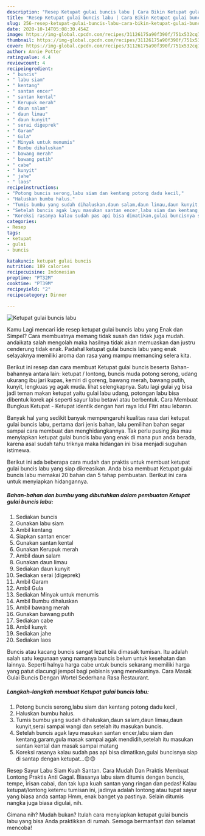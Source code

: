 ```yaml
---
description: "Resep Ketupat gulai buncis labu | Cara Bikin Ketupat gulai buncis labu Yang Enak dan Simpel"
title: "Resep Ketupat gulai buncis labu | Cara Bikin Ketupat gulai buncis labu Yang Enak dan Simpel"
slug: 256-resep-ketupat-gulai-buncis-labu-cara-bikin-ketupat-gulai-buncis-labu-yang-enak-dan-simpel
date: 2020-10-14T05:08:30.454Z
image: https://img-global.cpcdn.com/recipes/31126175a90f390f/751x532cq70/ketupat-gulai-buncis-labu-foto-resep-utama.jpg
thumbnail: https://img-global.cpcdn.com/recipes/31126175a90f390f/751x532cq70/ketupat-gulai-buncis-labu-foto-resep-utama.jpg
cover: https://img-global.cpcdn.com/recipes/31126175a90f390f/751x532cq70/ketupat-gulai-buncis-labu-foto-resep-utama.jpg
author: Annie Potter
ratingvalue: 4.4
reviewcount: 4
recipeingredient:
- " buncis"
- " labu siam"
- " kentang"
- " santan encer"
- " santan kental"
- " Kerupuk merah"
- " daun salam"
- " daun limau"
- " daun kunyit"
- " serai digeprek"
- " Garam"
- " Gula"
- " Minyak untuk menumis"
- " Bumbu dihaluskan"
- " bawang merah"
- " bawang putih"
- " cabe"
- " kunyit"
- " jahe"
- " laos"
recipeinstructions:
- "Potong buncis serong,labu siam dan kentang potong dadu kecil,"
- "Haluskan bumbu halus."
- "Tumis bumbu yang sudah dihaluskan,daun salam,daun limau,daun kunyit,serai sampai wangi dan setelah itu masukan buncis."
- "Setelah buncis agak layu masukan santan encer,labu siam dan kentang,garam,gula masak sampai agak mendidih,setelah itu masukan santan kental dan masak sampai matang"
- "Koreksi rasanya kalau sudah pas api bisa dimatikan,gulai buncisnya siap di santap dengan ketupat...😊😊"
categories:
- Resep
tags:
- ketupat
- gulai
- buncis

katakunci: ketupat gulai buncis 
nutrition: 189 calories
recipecuisine: Indonesian
preptime: "PT32M"
cooktime: "PT39M"
recipeyield: "2"
recipecategory: Dinner

---
```



![Ketupat gulai buncis labu](https://img-global.cpcdn.com/recipes/31126175a90f390f/751x532cq70/ketupat-gulai-buncis-labu-foto-resep-utama.jpg)

Kamu Lagi mencari ide resep ketupat gulai buncis labu yang Enak dan Simpel? Cara membuatnya memang tidak susah dan tidak juga mudah. andaikata salah mengolah maka hasilnya tidak akan memuaskan dan justru cenderung tidak enak. Padahal ketupat gulai buncis labu yang enak selayaknya memiliki aroma dan rasa yang mampu memancing selera kita.

Berikut ini resep dan cara membuat Ketupat gulai buncis beserta Bahan-bahannya antara lain: ketupat / lontong, buncis muda potong serong, udang ukurang ibu jari kupas, kemiri di goreng, bawang merah, bawang putih, kunyit, lengkuas yg agak muda. lihat selengkapnya. Satu lagi gulai yg bisa jadi teman makan ketupat yaitu gulai labu udang, potongan labu bisa dibentuk korek api seperti sayur labu betawi atau berbentuk. Cara Membuat Bungkus Ketupat - Ketupat identik dengan hari raya Idul Fitri atau lebaran.

Banyak hal yang sedikit banyak mempengaruhi kualitas rasa dari ketupat gulai buncis labu, pertama dari jenis bahan, lalu pemilihan bahan segar sampai cara membuat dan menghidangkannya. Tak perlu pusing jika mau menyiapkan ketupat gulai buncis labu yang enak di mana pun anda berada, karena asal sudah tahu triknya maka hidangan ini bisa menjadi suguhan istimewa.


Berikut ini ada beberapa cara mudah dan praktis untuk membuat ketupat gulai buncis labu yang siap dikreasikan. Anda bisa membuat Ketupat gulai buncis labu memakai 20 bahan dan 5 tahap pembuatan. Berikut ini cara untuk menyiapkan hidangannya.

<!--inarticleads1-->

##### Bahan-bahan dan bumbu yang dibutuhkan dalam pembuatan Ketupat gulai buncis labu:

1. Sediakan  buncis
1. Gunakan  labu siam
1. Ambil  kentang
1. Siapkan  santan encer
1. Gunakan  santan kental
1. Gunakan  Kerupuk merah
1. Ambil  daun salam
1. Gunakan  daun limau
1. Sediakan  daun kunyit
1. Sediakan  serai (digeprek)
1. Ambil  Garam
1. Ambil  Gula
1. Sediakan  Minyak untuk menumis
1. Ambil  Bumbu dihaluskan
1. Ambil  bawang merah
1. Gunakan  bawang putih
1. Sediakan  cabe
1. Ambil  kunyit
1. Sediakan  jahe
1. Sediakan  laos


Buncis atau kacang buncis sangat lezat bila dimasak tumisan. Itu adalah salah satu kegunaan yang namanya buncis belum untuk kesehatan dan lainnya. Seperti halnya harga cabe untuk buncis sekarang memiliki harga yang patut diacungi jempol bagi pebisnis yang menekuninya. Cara Masak Gulai Buncis Dengan Wortel Sederhana Rasa Restaurant. 

<!--inarticleads2-->

##### Langkah-langkah membuat Ketupat gulai buncis labu:

1. Potong buncis serong,labu siam dan kentang potong dadu kecil,
1. Haluskan bumbu halus.
1. Tumis bumbu yang sudah dihaluskan,daun salam,daun limau,daun kunyit,serai sampai wangi dan setelah itu masukan buncis.
1. Setelah buncis agak layu masukan santan encer,labu siam dan kentang,garam,gula masak sampai agak mendidih,setelah itu masukan santan kental dan masak sampai matang
1. Koreksi rasanya kalau sudah pas api bisa dimatikan,gulai buncisnya siap di santap dengan ketupat...😊😊


Resep Sayur Labu Siam Kuah Santan. Cara Mudah Dan Praktis Membuat Lontong Praktis Anti Gagal. Biasanya labu siam ditumis dengan buncis, tempe, irisan cabai, dan tak lupa kuah santan yang ringan dan pedas! Kalau ketupat/lontong ketemu tumisan ini, jadinya adalah lontong atau tupat sayur yang biasa anda santap Hmm, enak banget ya pastinya. Selain ditumis nangka juga biasa digulai, nih. 

Gimana nih? Mudah bukan? Itulah cara menyiapkan ketupat gulai buncis labu yang bisa Anda praktikkan di rumah. Semoga bermanfaat dan selamat mencoba!
